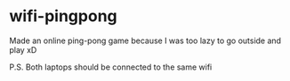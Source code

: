 # wifi-pingpong

Made an online ping-pong game because I was too lazy to go outside and play xD

P.S. Both laptops should be connected to the same wifi
